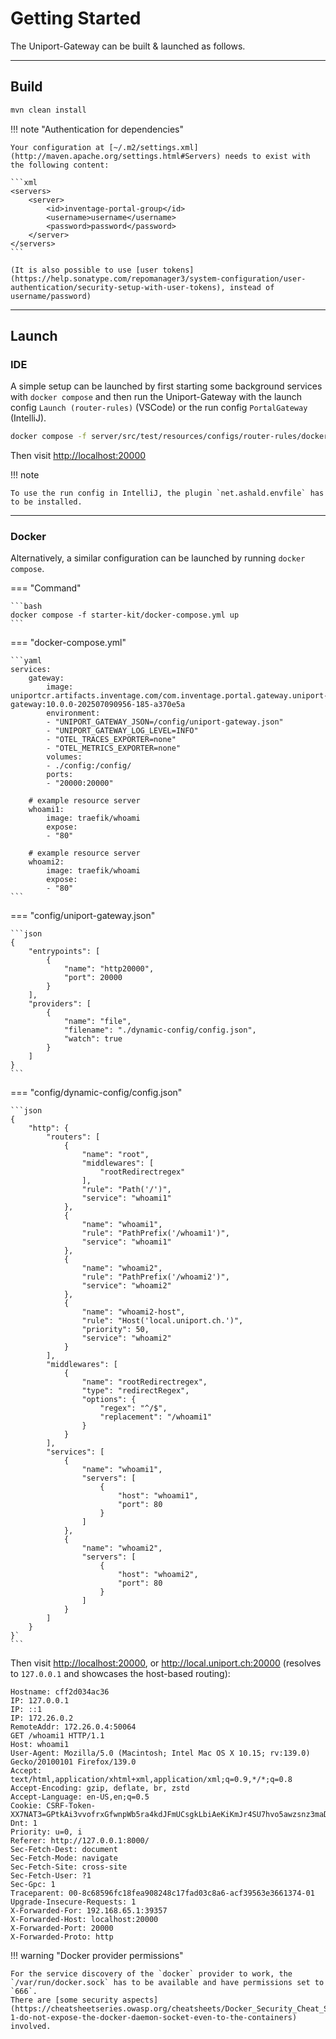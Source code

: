 # Getting Started

The Uniport-Gateway can be built & launched as follows.

---

## Build

```bash
mvn clean install
```

!!! note "Authentication for dependencies"

    Your configuration at [~/.m2/settings.xml](http://maven.apache.org/settings.html#Servers) needs to exist with the following content:

    ```xml
    <servers>
        <server>
            <id>inventage-portal-group</id>
            <username>username</username>
            <password>password</password>
        </server>
    </servers>
    ```

    (It is also possible to use [user tokens](https://help.sonatype.com/repomanager3/system-configuration/user-authentication/security-setup-with-user-tokens), instead of username/password)

---

## Launch

### IDE

A simple setup can be launched by first starting some background services with `docker compose` and then run the Uniport-Gateway with the launch config `Launch (router-rules)` (VSCode) or the run config `PortalGateway` (IntelliJ).

```bash
docker compose -f server/src/test/resources/configs/router-rules/docker-compose.yml up
```

Then visit <http://localhost:20000>

!!! note

    To use the run config in IntelliJ, the plugin `net.ashald.envfile` has to be installed.

---

### Docker

Alternatively, a similar configuration can be launched by running `docker compose`.

=== "Command"

    ```bash
    docker compose -f starter-kit/docker-compose.yml up
    ```

=== "docker-compose.yml"

    ```yaml
    services:
        gateway:
            image: uniportcr.artifacts.inventage.com/com.inventage.portal.gateway.uniport-gateway:10.0.0-202507090956-185-a370e5a
            environment:
            - "UNIPORT_GATEWAY_JSON=/config/uniport-gateway.json"
            - "UNIPORT_GATEWAY_LOG_LEVEL=INFO"
            - "OTEL_TRACES_EXPORTER=none"
            - "OTEL_METRICS_EXPORTER=none"
            volumes:
            - ./config:/config/
            ports:
            - "20000:20000"

        # example resource server
        whoami1:
            image: traefik/whoami
            expose:
            - "80"

        # example resource server
        whoami2:
            image: traefik/whoami
            expose:
            - "80"
    ```

=== "config/uniport-gateway.json"

    ```json
    {
        "entrypoints": [
            {
                "name": "http20000",
                "port": 20000
            }
        ],
        "providers": [
            {
                "name": "file",
                "filename": "./dynamic-config/config.json",
                "watch": true
            }
        ]
    }
    ```

=== "config/dynamic-config/config.json"

    ```json
    {
        "http": {
            "routers": [
                {
                    "name": "root",
                    "middlewares": [
                        "rootRedirectregex"
                    ],
                    "rule": "Path('/')",
                    "service": "whoami1"
                },
                {
                    "name": "whoami1",
                    "rule": "PathPrefix('/whoami1')",
                    "service": "whoami1"
                },
                {
                    "name": "whoami2",
                    "rule": "PathPrefix('/whoami2')",
                    "service": "whoami2"
                },
                {
                    "name": "whoami2-host",
                    "rule": "Host('local.uniport.ch.')",
                    "priority": 50,
                    "service": "whoami2"
                }
            ],
            "middlewares": [
                {
                    "name": "rootRedirectregex",
                    "type": "redirectRegex",
                    "options": {
                        "regex": "^/$",
                        "replacement": "/whoami1"
                    }
                }
            ],
            "services": [
                {
                    "name": "whoami1",
                    "servers": [
                        {
                            "host": "whoami1",
                            "port": 80
                        }
                    ]
                },
                {
                    "name": "whoami2",
                    "servers": [
                        {
                            "host": "whoami2",
                            "port": 80
                        }
                    ]
                }
            ]
        }
    }`
    ```

Then visit <http://localhost:20000>, or <http://local.uniport.ch:20000> (resolves to `127.0.0.1` and showcases the host-based routing):

```text
Hostname: cff2d034ac36
IP: 127.0.0.1
IP: ::1
IP: 172.26.0.2
RemoteAddr: 172.26.0.4:50064
GET /whoami1 HTTP/1.1
Host: whoami1
User-Agent: Mozilla/5.0 (Macintosh; Intel Mac OS X 10.15; rv:139.0) Gecko/20100101 Firefox/139.0
Accept: text/html,application/xhtml+xml,application/xml;q=0.9,*/*;q=0.8
Accept-Encoding: gzip, deflate, br, zstd
Accept-Language: en-US,en;q=0.5
Cookie: CSRF-Token-XX7NAT3=GPtkAi3vvofrxGfwnpWb5ra4kdJFmUCsgkLbiAeKiKmJr4SU7hvo5awzsnz3maDY
Dnt: 1
Priority: u=0, i
Referer: http://127.0.0.1:8000/
Sec-Fetch-Dest: document
Sec-Fetch-Mode: navigate
Sec-Fetch-Site: cross-site
Sec-Fetch-User: ?1
Sec-Gpc: 1
Traceparent: 00-8c68596fc18fea908248c17fad03c8a6-acf39563e3661374-01
Upgrade-Insecure-Requests: 1
X-Forwarded-For: 192.168.65.1:39357
X-Forwarded-Host: localhost:20000
X-Forwarded-Port: 20000
X-Forwarded-Proto: http
```

!!! warning "Docker provider permissions"

    For the service discovery of the `docker` provider to work, the `/var/run/docker.sock` has to be available and have permissions set to `666`.
    There are [some security aspects](https://cheatsheetseries.owasp.org/cheatsheets/Docker_Security_Cheat_Sheet.html#rule-1-do-not-expose-the-docker-daemon-socket-even-to-the-containers) involved.
